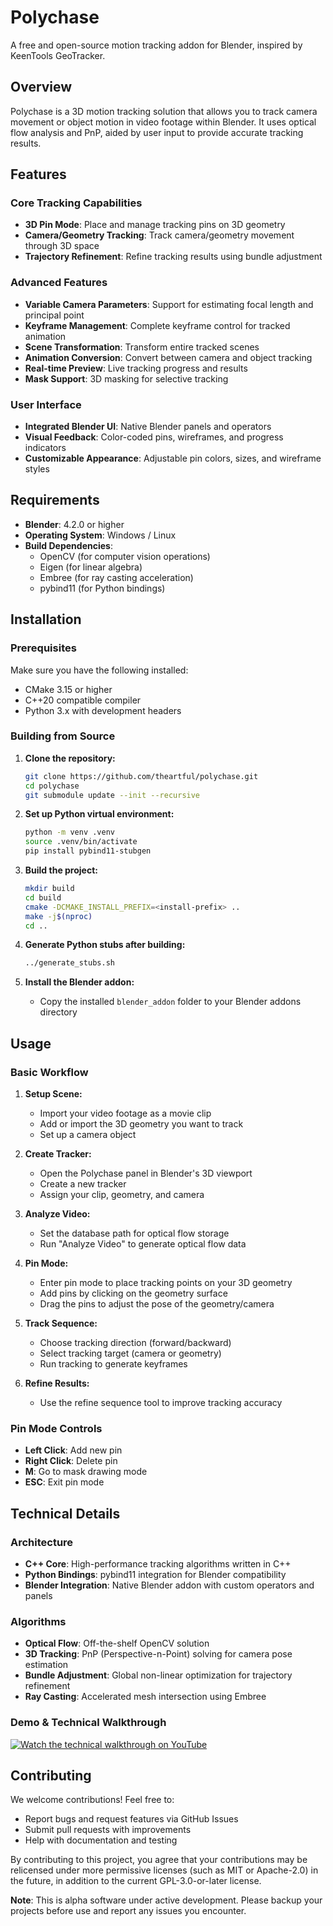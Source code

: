 # Polychase

A free and open-source motion tracking addon for Blender, inspired by KeenTools GeoTracker.

## Overview

Polychase is a 3D motion tracking solution that allows you to track camera movement or object motion in video footage within Blender. It uses optical flow analysis and PnP, aided by user input to provide accurate tracking results.

## Features

### Core Tracking Capabilities
- **3D Pin Mode**: Place and manage tracking pins on 3D geometry
- **Camera/Geometry Tracking**: Track camera/geometry movement through 3D space
- **Trajectory Refinement**: Refine tracking results using bundle adjustment

### Advanced Features
- **Variable Camera Parameters**: Support for estimating focal length and principal point
- **Keyframe Management**: Complete keyframe control for tracked animation
- **Scene Transformation**: Transform entire tracked scenes
- **Animation Conversion**: Convert between camera and object tracking
- **Real-time Preview**: Live tracking progress and results
- **Mask Support**: 3D masking for selective tracking

### User Interface
- **Integrated Blender UI**: Native Blender panels and operators
- **Visual Feedback**: Color-coded pins, wireframes, and progress indicators
- **Customizable Appearance**: Adjustable pin colors, sizes, and wireframe styles

## Requirements

- **Blender**: 4.2.0 or higher
- **Operating System**: Windows / Linux
- **Build Dependencies**: 
  - OpenCV (for computer vision operations)
  - Eigen (for linear algebra)
  - Embree (for ray casting acceleration)
  - pybind11 (for Python bindings)

## Installation

### Prerequisites

Make sure you have the following installed:
- CMake 3.15 or higher
- C++20 compatible compiler
- Python 3.x with development headers

### Building from Source

1. **Clone the repository:**
   ```bash
   git clone https://github.com/theartful/polychase.git
   cd polychase
   git submodule update --init --recursive
   ```

2. **Set up Python virtual environment:**
   ```bash
   python -m venv .venv
   source .venv/bin/activate
   pip install pybind11-stubgen
   ```

3. **Build the project:**
   ```bash
   mkdir build
   cd build
   cmake -DCMAKE_INSTALL_PREFIX=<install-prefix> ..
   make -j$(nproc)
   cd ..
   ```

4. **Generate Python stubs after building:**
   ```bash
   ../generate_stubs.sh
   ```

5. **Install the Blender addon:**
   - Copy the installed `blender_addon` folder to your Blender addons directory

## Usage

### Basic Workflow

1. **Setup Scene:**
   - Import your video footage as a movie clip
   - Add or import the 3D geometry you want to track
   - Set up a camera object

2. **Create Tracker:**
   - Open the Polychase panel in Blender's 3D viewport
   - Create a new tracker
   - Assign your clip, geometry, and camera

3. **Analyze Video:**
   - Set the database path for optical flow storage
   - Run "Analyze Video" to generate optical flow data

4. **Pin Mode:**
   - Enter pin mode to place tracking points on your 3D geometry
   - Add pins by clicking on the geometry surface
   - Drag the pins to adjust the pose of the geometry/camera

5. **Track Sequence:**
   - Choose tracking direction (forward/backward)
   - Select tracking target (camera or geometry)
   - Run tracking to generate keyframes

6. **Refine Results:**
   - Use the refine sequence tool to improve tracking accuracy

### Pin Mode Controls

- **Left Click**: Add new pin
- **Right Click**: Delete pin
- **M**: Go to mask drawing mode
- **ESC**: Exit pin mode

## Technical Details

### Architecture

- **C++ Core**: High-performance tracking algorithms written in C++
- **Python Bindings**: pybind11 integration for Blender compatibility  
- **Blender Integration**: Native Blender addon with custom operators and panels

### Algorithms

- **Optical Flow**: Off-the-shelf OpenCV solution
- **3D Tracking**: PnP (Perspective-n-Point) solving for camera pose estimation
- **Bundle Adjustment**: Global non-linear optimization for trajectory refinement
- **Ray Casting**: Accelerated mesh intersection using Embree

### Demo & Technical Walkthrough
[![Watch the technical walkthrough on YouTube](https://img.youtube.com/vi/W4HNmcjFuLw/hqdefault.jpg)](https://youtu.be/W4HNmcjFuLw)

## Contributing

We welcome contributions! Feel free to:
- Report bugs and request features via GitHub Issues
- Submit pull requests with improvements
- Help with documentation and testing

By contributing to this project, you agree that your contributions
may be relicensed under more permissive licenses (such as MIT or Apache-2.0) in
the future, in addition to the current GPL-3.0-or-later license.

**Note**: This is alpha software under active development. Please backup your projects before use and report any issues you encounter. 

